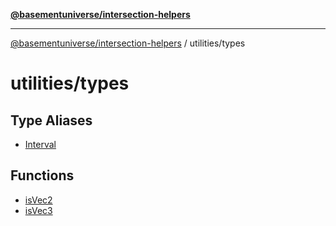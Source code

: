 [**@basementuniverse/intersection-helpers**](../../README.md)

***

[@basementuniverse/intersection-helpers](../../README.md) / utilities/types

# utilities/types

## Type Aliases

- [Interval](type-aliases/Interval.md)

## Functions

- [isVec2](functions/isVec2.md)
- [isVec3](functions/isVec3.md)
